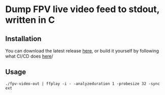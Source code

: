 # Dump FPV live video feed to stdout, written in C

## Installation
You can download the latest release [here](https://github.com/fpvout/fpv-c/releases/tag/latest), or build it yourself by following what CI/CD does [here](https://github.com/fpvout/fpv-c/blob/master/.github/workflows/c-cpp.yml)/

## Usage

```
./fpv-video-out | ffplay -i - -analyzeduration 1 -probesize 32 -sync ext
```
